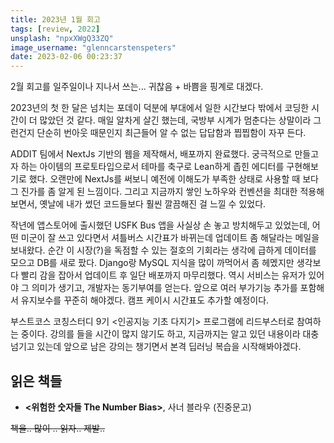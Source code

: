 ```yaml
---
title: 2023년 1월 회고
tags: [review, 2022]
unsplash: "npxXWgQ33ZQ"
image_username: "glenncarstenspeters"
date: 2023-02-06 00:23:37
---
```


2월 회고를 일주일이나 지나서 쓰는... 귀찮음 + 바쁨을 핑계로 대겠다.

2023년의 첫 한 달은 넘치는 포데이 덕분에 부대에서 일한 시간보다 밖에서 코딩한 시간이 더 많았던 것 같다. 매일 알차게 살긴 했는데, 국방부 시계가 멈춘다는 상말이라 그런건지 단순히 번아웃 때문인지 최근들어 알 수 없는 답답함과 찝찝함이 자꾸 든다.

ADDIT 팀에서 NextJs 기반의 웹을 제작해서, 배포까지 완료했다. 궁극적으로 만들고자 하는 아이템의 프로토타입으로서 테마를 축구로 Lean하게 좁힌 에디터를 구현해보기로 했다. 오랜만에 NextJs를 써보니 예전에 이해도가 부족한 상태로 사용할 때 보다 그 진가를 좀 알게 된 느낌이다. 그리고 지금까지 쌓인 노하우와 컨벤션을 최대한 적용해보면서, 옛날에 내가 썼던 코드들보다 훨씬 깔끔해진 걸 느낄 수 있었다.

작년에 앱스토어에 출시했던 USFK Bus 앱을 사실상 손 놓고 방치해두고 있었는데, 어떤 미군이 잘 쓰고 있다면서 셔틀버스 시간표가 바뀌는데 업데이트 좀 해달라는 메일을 보내왔다. 순간 이 시장(?)을 독점할 수 있는 절호의 기회라는 생각에 급하게 데이터를 모으고 DB를 새로 팠다. Django랑 MySQL 지식을 많이 까먹어서 좀 헤멨지만 생각보다 빨리 감을 잡아서 업데이트 후 일단 배포까지 마무리했다. 역시 서비스는 유저가 있어야 그 의미가 생기고, 개발자는 동기부여를 얻는다. 앞으로 여러 부가기능 추가를 포함해서 유지보수를 꾸준히 해야겠다. 캠프 케이시 시간표도 추가할 예정이다.

부스트코스 코칭스터디 9기 <인공지능 기초 다지기> 프로그램에 리드부스터로 참여하는 중이다. 강의를 들을 시간이 많지 않기도 하고, 지금까지는 알고 있던 내용이라 대충 넘기고 있는데 앞으로 남은 강의는 챙기면서 본격 딥러닝 복습을 시작해봐야겠다.

## 읽은 책들

- **<위험한 숫자들 The Number Bias>**, 사너 블라우 (진중문고)

~~책을.. 많이 .. 읽자.. 제발..~~
